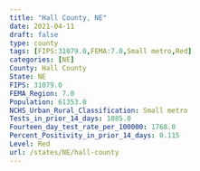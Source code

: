 ```yaml
---
title: "Hall County, NE"
date: 2021-04-11
draft: false
type: county
tags: [FIPS:31079.0,FEMA:7.0,Small metro,Red]
categories: [NE]
County: Hall County
State: NE
FIPS: 31079.0
FEMA_Region: 7.0
Population: 61353.0
NCHS_Urban_Rural_Classification: Small metro
Tests_in_prior_14_days: 1085.0
Fourteen_day_test_rate_per_100000: 1768.0
Percent_Positivity_in_prior_14_days: 0.115
Level: Red
url: /states/NE/hall-county
---
```



